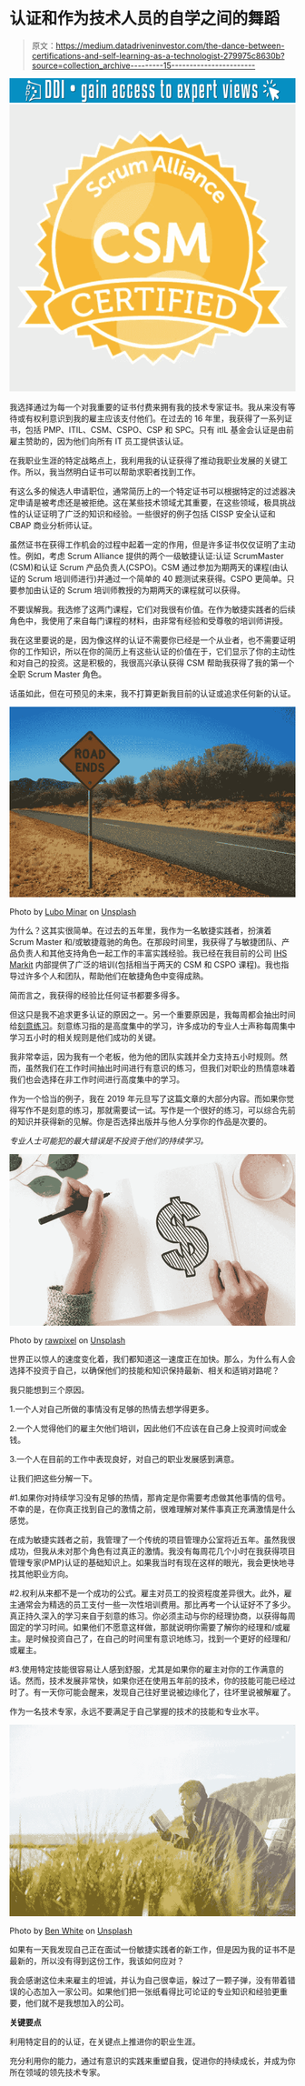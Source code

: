 # 认证和作为技术人员的自学之间的舞蹈

> 原文：<https://medium.datadriveninvestor.com/the-dance-between-certifications-and-self-learning-as-a-technologist-279975c8630b?source=collection_archive---------15----------------------->

[![](img/af4a44963d913f749ed5b41aa15e4237.png)](http://www.track.datadriveninvestor.com/1B9E)![](img/2b77728d6c4be3f6f4dc898ec0b84868.png)

我选择通过为每一个对我重要的证书付费来拥有我的技术专家证书。我从来没有等待或有权利意识到我的雇主应该支付他们。在过去的 16 年里，我获得了一系列证书，包括 PMP、ITIL、CSM、CSPO、CSP 和 SPC。只有 itIL 基金会认证是由前雇主赞助的，因为他们向所有 IT 员工提供该认证。

在我职业生涯的特定战略点上，我利用我的认证获得了推动我职业发展的关键工作。所以，我当然明白证书可以帮助求职者找到工作。

有这么多的候选人申请职位，通常简历上的一个特定证书可以根据特定的过滤器决定申请是被考虑还是被拒绝。这在某些技术领域尤其重要，在这些领域，极具挑战性的认证证明了广泛的知识和经验。一些很好的例子包括 CISSP 安全认证和 CBAP 商业分析师认证。

虽然证书在获得工作机会的过程中起着一定的作用，但是许多证书仅仅证明了主动性。例如，考虑 Scrum Alliance 提供的两个一级敏捷认证:认证 ScrumMaster (CSM)和认证 Scrum 产品负责人(CSPO)。CSM 通过参加为期两天的课程(由认证的 Scrum 培训师进行)并通过一个简单的 40 题测试来获得。CSPO 更简单。只要参加由认证的 Scrum 培训师教授的为期两天的课程就可以获得。

不要误解我。我选修了这两门课程，它们对我很有价值。在作为敏捷实践者的后续角色中，我使用了来自每门课程的材料，由非常有经验和受尊敬的培训师讲授。

我在这里要说的是，因为像这样的认证不需要你已经是一个从业者，也不需要证明你的工作知识，所以在你的简历上有这些认证的价值在于，它们显示了你的主动性和对自己的投资。这是积极的，我很高兴承认获得 CSM 帮助我获得了我的第一个全职 Scrum Master 角色。

话虽如此，但在可预见的未来，我不打算更新我目前的认证或追求任何新的认证。

![](img/9c5b2324f3d725ff3167bd0ee62dd114.png)

Photo by [Lubo Minar](https://unsplash.com/@bubo) on [Unsplash](https://unsplash.com/)

为什么？这其实很简单。在过去的五年里，我作为一名敏捷实践者，扮演着 Scrum Master 和/或敏捷蔻驰的角色。在那段时间里，我获得了与敏捷团队、产品负责人和其他支持角色一起工作的丰富实践经验。我已经在我目前的公司 [IHS Markit](https://ihsmarkit.com/index.html) 内部提供了广泛的培训(包括相当于两天的 CSM 和 CSPO 课程)。我也指导过许多个人和团队，帮助他们在敏捷角色中变得成熟。

简而言之，我获得的经验比任何证书都要多得多。

但这只是我不追求更多认证的原因之一。另一个重要原因是，我每周都会抽出时间给[刻意练习](https://medium.com/@rich_sevawise/musings-on-deliberate-practice-and-why-its-critical-for-those-of-us-with-no-defined-retirement-age-9584856a98af)。刻意练习指的是高度集中的学习，许多成功的专业人士声称每周集中学习五小时的相关规则是他们成功的关键。

我非常幸运，因为我有一个老板，他为他的团队实践并全力支持五小时规则。然而，虽然我们在工作时间抽出时间进行有意识的练习，但我们对职业的热情意味着我们也会选择在非工作时间进行高度集中的学习。

作为一个恰当的例子，我在 2019 年元旦写了这篇文章的大部分内容。而如果你觉得写作不是刻意的练习，那就需要试一试。写作是一个很好的练习，可以综合先前的知识并获得新的见解。你是否选择出版并与他人分享你的作品是次要的。

*专业人士可能犯的最大错误是不投资于他们的持续学习。*

![](img/6463a5d0b8249e977be193f4fe885311.png)

Photo by [rawpixel](https://unsplash.com/@rawpixel) on [Unsplash](https://unsplash.com/)

世界正以惊人的速度变化着，我们都知道这一速度正在加快。那么，为什么有人会选择不投资于自己，以确保他们的技能和知识保持最新、相关和适销对路呢？

我只能想到三个原因。

1.一个人对自己所做的事情没有足够的热情去想学得更多。

2.一个人觉得他们的雇主欠他们培训，因此他们不应该在自己身上投资时间或金钱。

3.一个人在目前的工作中表现良好，对自己的职业发展感到满意。

让我们把这些分解一下。

#1.如果你对持续学习没有足够的热情，那肯定是你需要考虑做其他事情的信号。不幸的是，在你真正找到自己的激情之前，很难理解对某件事真正充满激情是什么感觉。

在成为敏捷实践者之前，我管理了一个传统的项目管理办公室将近五年。虽然我很成功，但我从未对那个角色有过真正的激情。我没有每周花几个小时在我获得项目管理专家(PMP)认证的基础知识上。如果我当时有现在这样的眼光，我会更快地寻找其他职业方向。

#2.权利从来都不是一个成功的公式。雇主对员工的投资程度差异很大。此外，雇主通常会为精选的员工支付一些一次性培训费用。那比再考一个认证好不了多少。真正持久深入的学习来自于刻意的练习。你必须主动与你的经理协商，以获得每周固定的学习时间。如果他们不愿意这样做，那就说明你需要了解你的经理和/或雇主。是时候投资自己了，在自己的时间里有意识地练习，找到一个更好的经理和/或雇主。

#3.使用特定技能很容易让人感到舒服，尤其是如果你的雇主对你的工作满意的话。然而，技术发展非常快，如果你还在使用五年前的技术，你的技能可能已经过时了。有一天你可能会醒来，发现自己往好里说被边缘化了，往坏里说被解雇了。

作为一名技术专家，永远不要满足于自己掌握的技术的技能和专业水平。

![](img/03f831fb29cfe83e6ee1234c90bca839.png)

Photo by [Ben White](https://unsplash.com/@benwhitephotography) on [Unsplash](https://unsplash.com/)

如果有一天我发现自己正在面试一份敏捷实践者的新工作，但是因为我的证书不是最新的，所以没有得到这份工作，我该如何应对？

我会感谢这位未来雇主的坦诚，并认为自己很幸运，躲过了一颗子弹，没有带着错误的心态加入一家公司。如果他们把一张纸看得比可论证的专业知识和经验更重要，他们就不是我想加入的公司。

**关键要点**

利用特定目的的认证，在关键点上推进你的职业生涯。

充分利用你的能力，通过有意识的实践来重塑自我，促进你的持续成长，并成为你所在领域的领先技术专家。